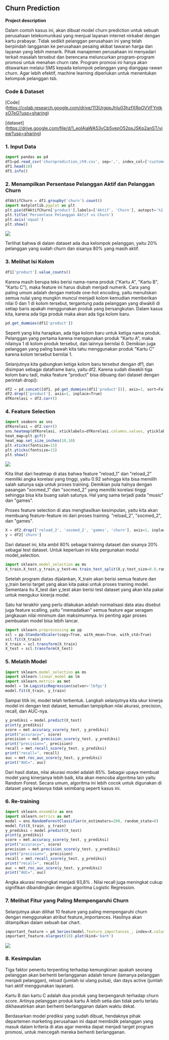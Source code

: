 ## Churn Prediction

**Project description** 

Dalam contoh kasus ini, akan dibuat model churn prediction untuk sebuah perusahaan telekomunikasi yang menjual layanan internet nirkabel dengan kartu prabayar. Tidak sedikit pelanggan perusahaan ini yang telah berpindah langganan ke perusahaan pesaing akibat tawaran harga dan layanan yang lebih menarik. Pihak manajemen perusahaan ini menyadari terkait masalah tersebut dan berencana meluncurkan program-program promosi untuk menahan churn rate. Program promosi ini hanya akan ditawarkan melalui SMS kepada kelompok pelanggan yang dianggap rawan churn. Agar lebih efektif, machine learning diperlukan untuk menentukan kelompok pelanggan tsb. 

### Code & Dataset

[Code] (https://colab.research.google.com/drive/113UrgppJhIu03hzfXRpOVVFYntkxO7eG?usp=sharing)

[dataset] (https://drive.google.com/file/d/1_eoIAiaWA53vCb5vepO52pxJSKp2anST/view?usp=sharing)

### 1. Input Data

```javascript
import pandas as pd
df1=pd.read_csv('churnprediction_ch9.csv', sep=',', index_col=['customer_id'])
df1.head(10)
df1.info()
```


### 2. Menampilkan Persentase Pelanggan Aktif dan Pelanggan Churn

```javascript
dfAktifChurn = df1.groupby('churn').count()
import matplotlib.pyplot as plt
plt.pie(dfAktifChurn['product'],labels=['Aktif', 'Churn'], autopct='%1.0f%%')
plt.title('Persentase Pelanggan Aktif vs Churn')
plt.axis('equal')
plt.show()
```
<img src="images/download.png?raw=true"/>

Terlihat bahwa di dalam dataset ada dua kelompok pelanggan, yaitu 20% pelanggan yang sudah churn dan sisanya 80% yang masih aktif.

### 3. Melihat Isi Kolom
```javascript
df1['product'].value_counts()
```
Karena masih berupa teks berisi nama-nama produk ("Kartu A", "Kartu B", "Kartu C"), maka feature ini harus diubah menjadi numerik. Cara yang paling umum adalah dengan metode one-hot encoding, yaitu menuliskan semua nulai yang mungkin muncul menjadi kolom kemudian memberikan nilai 0 dan 1 di kolom tersebut, tergantung pada pelanggan yang diwakili di setiap baris apakah menggunakan produk yang bersangkutan. Dalam kasus kita, karena ada tiga produk maka akan ada tiga kolom baru.

```javascript
pd.get_dummies(df1['product'])
```
Seperti yang kita harapkan, ada tiga kolom baru untuk ketiga nama produk. Pelanggan yang pertama karena menggunakan produk "Kartu A", maka nilainya 1 di kolom produk tersebut, dan lainnya bernilai 0. Demikian juga pelanggan yang paling bawah kita tahu menggunakan produk "Kartu C" karena kolom tersebut bernilai 1. 

Selanjutnya kita gabungkan ketiga kolom baru tersebut dengan df1, dan disimpan sebagai dataframe baru, yaitu df2. Karena sudah diwakili tiga kolom baru tadi, maka feature "product" bisa dibuang dari dataset dengan perintah drop():

```javascript
df2 = pd.concat([df1, pd.get_dummies(df1['product'])], axis=1, sort=False)
df2.drop(['product'], axis=1, inplace=True)
dfKorelasi = df2.corr()
```


### 4. Feature Selection

```javascript
import seaborn as sns
dfKorelasi = df2.corr()
sns.heatmap(dfKorelasi, xticklabels=dfKorelasi.columns.values, yticklabels=dfKorelasi.columns.values, annot = True, annot_kws={'size':12})
heat_map=plt.gcf()
heat_map.set_size_inches(10,10)
plt.xticks(fontsize=15)
plt.yticks(fontsize=15)
plt.show()
```
<img src="images/download (1).png?raw=true"/>

Kita lihat dari heatmap di atas bahwa feature "reload_1" dan "reload_2" memiliki angka korelasi yang tinggi, yaitu 0.92 sehingga kita bisa memilih salah satunya saja untuk proses training. Demikian pula halnya dengan pasangan "socmed_1" dan "socmed_2" yang memiliki korelasi tinggi sehingga bisa kita buang salah satunya. Hal yang sama terjadi pada "music" dan "games". 

Proses feature selection di atas menghasilkan kesimpulan, yaitu kita akan membuang feature-feature ini dari proses training. "reload_2", "socmed_2", dan "games".

```javascript
X = df2.drop(['reload_2', 'socmed_2', 'games', 'churn'], axis=1, inplace=False)
y = df2['churn']
```

Dari dataset ini, kita ambil 80% sebagai training dataset dan sisanya 20% sebagai test dataset. Untuk keperluan ini kita pergunakan modul model_selection.

```javascript
import sklearn.model_selection as ms
X_train,X_test,y_train,y_test=ms.train_test_split(X,y,test_size=0.8,random_state=0)
```
Setelah program diatas dijalankan, X_train akan berisi semua feature dan y_train berisi target yang akan kita pakai untuk proses training model. Sementara itu X_test dan y_test akan berisi test dataset yang akan kita pakai untuk mengukur kinerja model. 

Satu hal terakhir yang perlu dilakukan adalah normalisasi data atau disebut juga feature scalling, yaitu "memadatkan" semua feature agar seragam jangkauan nilai minimum dan maksimumnya. Ini penting agar proses pembuatan model bisa lebih lancar.

```javascript
import sklearn.preprocessing as pp
scl = pp.StandardScaler(copy=True, with_mean=True, with_std=True)
scl.fit(X_train)
X_train = scl.transform(X_train)
X_test = scl.transform(X_test)
```
### 5. Melatih Model

```javascript
import sklearn.model_selection as ms
import sklearn.linear_model as lm
import sklearn.metrics as met
model = lm.LogisticRegression(solver='lbfgs')
model.fit(X_train, y_train)
```
Sampai titik ini, model telah terbentuk. Langkah selanjutnya kita ukur kinerja model ini dengan test dataset, kemudian tampiplkan nilai akurasi, precision, recall, dan AUC-nya. 

```javascript
y_prediksi = model.predict(X_test)
print(y_prediksi)
score = met.accuracy_score(y_test, y_prediksi)
print("accuracy=", score)
precision = met.precision_score(y_test, y_prediksi)
print("precision=", precision)
recall = met.recall_score(y_test, y_prediksi)
print("recall=", recall)
auc = met.roc_auc_score(y_test, y_prediksi)
print("AUC=", auc)
```

Dari hasil diatas, nilai akurasi model adalah 85%. Sebagai upaya membuat model yang kinerjanya lebih baik, kita akan mencoba algoritma lain yaitu Random Forest. Secara umum, algoritma ini lebih cocok untuk digunakan di dataset yang kelasnya tidak seimbang seperti kasus ini. 

### 6. Re-training

```javascript
import sklearn.ensemble as ens
import sklearn.metrics as met
model = ens.RandomForestClassifier(n_estimators=200, random_state=0)
model.fit(X_train, y_train)
y_prediksi = model.predict(X_test)
print(y_prediksi)
score = met.accuracy_score(y_test, y_prediksi)
print("accuracy=", score)
precision = met.precision_score(y_test, y_prediksi)
print("precision=", precision)
recall = met.recall_score(y_test, y_prediksi)
print("recall=", recall)
auc = met.roc_auc_score(y_test, y_prediksi)
print("AUC=", auc)
```
Angka akurasi meningkat menjadi 93,8% . Nilai recall juga meningkat cukup signifikan dibandingkan dengan algoritma Logistic Regression. 

### 7. Melihat Fitur yang Paling Mempengaruhi Churn
Selanjutnya akan dilihat 10 feature yang paling mempengaruhi churn dengan menggunakan atribut feature_importances. Hasilnya akan ditampilkan dalam sebuah bar chart. 

```javascript
important_feature = pd.Series(model.feature_importances_, index=X.columns)
important_feature.nlargest(10).plot(kind='barh')
```
<img src="images/download (2).png?raw=true"/>

### 8. Kesimpulan 

Tiga faktor penentu terpenting terhadap kemungkinan apakah seorang pelanggan akan berhenti berlangganan adalah tenure (lamanya pelanggan menjadi pelanggan), reload (jumlah isi ulang pulsa), dan days active (jumlah hari aktif menggunakan layanan).

Kartu B dan kartu C adalah dua produk yang berpengaruh terhadap churn score. Artinya pelanggan produk kartu A lebih setia dan tidak perlu terlalu dikhawatirkan akan berhenti berlangganan dalam waktu dekat.

Berdasarkan model prediksi yang sudah dibuat, hendaknya pihak departemen marketing perusahaan ini dapat membidik pelanggan yang masuk dalam kriteria di atas agar mereka dapat menjadi target program promosi, untuk mencegah mereka berhenti berlangganan.
